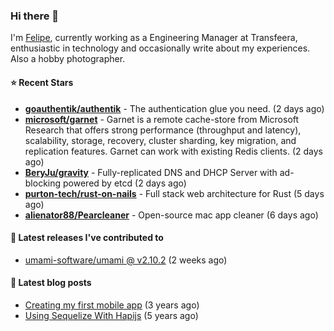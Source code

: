 ### Hi there 👋

I'm [Felipe](https://felipe.im), currently working as a Engineering Manager at Transfeera, enthusiastic in technology and occasionally write about my experiences. Also a hobby photographer.

#### ⭐ Recent Stars
- **[goauthentik/authentik](https://github.com/goauthentik/authentik)** - The authentication glue you need. (2 days ago)
- **[microsoft/garnet](https://github.com/microsoft/garnet)** - Garnet is a remote cache-store from Microsoft Research that offers strong performance (throughput and latency), scalability, storage, recovery, cluster sharding, key migration, and replication features. Garnet can work with existing Redis clients. (2 days ago)
- **[BeryJu/gravity](https://github.com/BeryJu/gravity)** - Fully-replicated DNS and DHCP Server with ad-blocking powered by etcd (2 days ago)
- **[purton-tech/rust-on-nails](https://github.com/purton-tech/rust-on-nails)** - Full stack web architecture for Rust (5 days ago)
- **[alienator88/Pearcleaner](https://github.com/alienator88/Pearcleaner)** - Open-source mac app cleaner (6 days ago)

#### 🚀 Latest releases I've contributed to


- [umami-software/umami @ v2.10.2](https://github.com/umami-software/umami/releases/tag/v2.10.2) (2 weeks ago)

#### 📄 Latest blog posts
- [Creating my first mobile app](https://felipe.im/posts/creating-my-first-mobile-app/) (3 years ago)
- [Using Sequelize With Hapijs](https://felipe.im/posts/using-sequelize-with-hapijs/) (5 years ago)